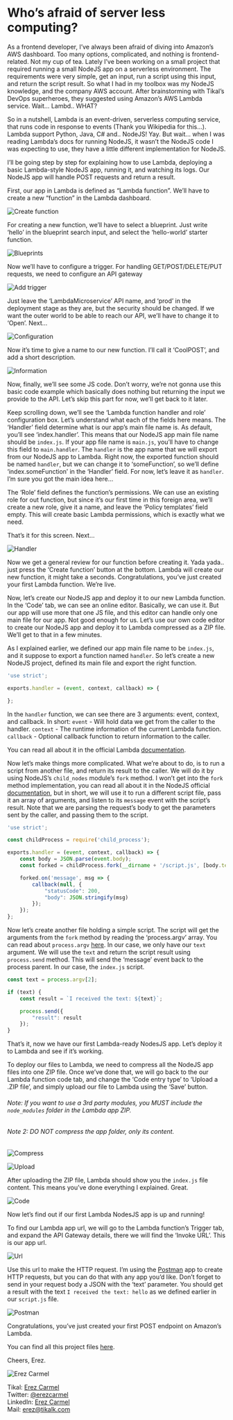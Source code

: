 # Who’s afraid of server less computing?

As a frontend developer, I’ve always been afraid of diving into Amazon’s AWS dashboard. Too many options, complicated, and nothing is frontend-related. Not my cup of tea.
Lately I’ve been working on a small project that required running a small NodeJS app on a serverless environment. The requirements were very simple, get an input, run a script using this input, and return the script result.
So what I had in my toolbox was my NodeJS knowledge, and the company AWS account.
After brainstorming with Tikal’s DevOps superheroes, they suggested using Amazon’s AWS Lambda service.
Wait… Lambd.. WHAT?

So in a nutshell, Lambda is an event-driven, serverless computing service, that runs code in response to events (Thank you Wikipedia for this…).
Lambda support Python, Java, C# and.. NodeJS! Yay.
But wait… when I was reading Lambda’s docs for running NodeJS, it wasn’t the NodeJS code I was expecting to use, they have a little different implementation for NodeJS.

I’ll be going step by step for explaining how to use Lambda, deploying a basic Lambda-style NodeJS app, running it, and watching its logs. Our NodeJS app will handle POST requests and return a result.

First, our app in Lambda is defined as “Lambda function”. We’ll have to create a new “function” in the Lambda dashboard.

![Create function](http://res.cloudinary.com/ereztikal/image/upload/c_scale,h_200/v1506254551/pic_1_nmqj9n.png "New function")

For creating a new function, we’ll have to select a blueprint. Just write ‘hello’ in the blueprint search input, and select the ‘hello-world’ starter function.

![Blueprints](http://res.cloudinary.com/ereztikal/image/upload/c_scale,h_250/v1506254551/pic_2_md6pio.png "Blueprints")

Now we’ll have to configure a trigger. For handling GET/POST/DELETE/PUT requests, we need to configure an API gateway

![Add trigger](http://res.cloudinary.com/ereztikal/image/upload/c_scale,h_250/v1506254551/pic_3_ojetav.png "Add trigger")

Just leave the ‘LambdaMicroservice’ API name, and ‘prod’ in the deployment stage as they are, but the security should be changed. If we want the outer world to be able to reach our API, we’ll have to change it to ‘Open’. Next…

![Configuration](http://res.cloudinary.com/ereztikal/image/upload/c_scale,h_250/v1506254551/pic_4_wyk52b.png "Configuration")

Now it’s time to give a name to our new function. I’ll call it ‘CoolPOST’, and add a short description.

![Information](http://res.cloudinary.com/ereztikal/image/upload/c_scale,h_250/v1506254551/pic_5_zx0gwu.png "Information")

Now, finally, we’ll see some JS code. Don’t worry, we’re not gonna use this basic code example which basically does nothing but returning the input we provide to the API. Let’s skip this part for now, we’ll get back to it later.

Keep scrolling down, we’ll see the ‘Lambda function handler and role’ configuration box. Let’s understand what each of the fields here means.
The ‘Handler’ field determine what is our app’s main file name is. As default, you’ll see ‘index.handler’. This means that our NodeJS app main file name should be `index.js`. If your app file name is `main.js`, you’ll have to change this field to `main.handler`.
The `handler` is the app name that we will export from our NodeJS app to Lambda. Right now, the exported function should be named `handler`, but we can change it to ‘someFunction’, so we’ll define ‘index.someFunction’ in the ‘Handler’ field. For now, let’s leave it as `handler`.
I’m sure you got the main idea here…

The ‘Role’ field defines the function’s permissions. We can use an existing role for out function, but since it’s our first time in this foreign area, we’ll create a new role, give it a name, and leave the ‘Policy templates’ field empty. This will create basic Lambda permissions, which is exactly what we need.

That’s it for this screen. Next…

![Handler](http://res.cloudinary.com/ereztikal/image/upload/c_scale,h_400/v1506254551/pic_6_ccesee.png "Handler")

Now we get a general review for our function before creating it. Yada yada.. just press the ‘Create function’ button at the bottom. Lambda will create our new function, it might take a seconds.
Congratulations, you’ve just created your first Lambda function. We’re live.

Now, let’s create our NodeJS app and deploy it to our new Lambda function.
In the ‘Code’ tab, we can see an online editor. Basically, we can use it. But our app will use more that one JS file, and this editor can handle only one main file for our app. Not good enough for us. Let’s use our own code editor to create our NodeJS app and deploy it to Lambda compressed as a ZIP file. We’ll get to that in a few minutes.

As I explained earlier, we defined our app main file name to be `index.js`, and it suppose to export a function named `handler`. So let’s create a new NodeJS project, defined its main file and export the right function.

```javascript
'use strict';

exports.handler = (event, context, callback) => {

};
```

In the `handler` function, we can see there are 3 arguments: event, context, and callback.
In short:
`event` - Will hold data we get from the caller to the handler.
`context` - The runtime information of the current Lambda function.
`callback` - Optional callback function to return information to the caller.

You can read all about it in the official Lambda [documentation](http://docs.aws.amazon.com/lambda/latest/dg/nodejs-prog-model-handler.html).

Now let’s make things more complicated. What we’re about to do, is to run a script from another file, and return its result to the caller. We will do it by using NodeJS’s `child_nodes` module’s `fork` method.
I won’t get into the `fork` method implementation, you can read all about it in the NodeJS official [documentation](https://nodejs.org/api/child_process.html#child_process_child_process_fork_modulepath_args_options), but in short, we will use it to run a different script file, pass it an array of arguments, and listen to its `message` event with the script’s result.
Note that we are parsing the request’s body to get the parameters sent by the caller, and passing them to the script.

```javascript
'use strict';

const childProcess = require('child_process');

exports.handler = (event, context, callback) => {
	const body = JSON.parse(event.body);
	const forked = childProcess.fork(__dirname + '/script.js', [body.text]);

	forked.on('message', msg => {
		callback(null, {
			"statusCode": 200,
			"body": JSON.stringify(msg)
		});
	});
};
```

Now let’s create another file holding a simple script. The script will get the arguments from the `fork` method by reading the ‘process.argv’ array. You can read about `process.argv` [here](https://nodejs.org/docs/latest/api/process.html#process_process_argv).
In our case, we only have our `text` argument. We will use the `text` and return the script result using `process.send` method. This will send the ‘message’ event back to the process parent. In our case, the `index.js` script.

```javascript
const text = process.argv[2];

if (text) {
	const result = `I received the text: ${text}`;

	process.send({
		"result": result
	});
}
```

That’s it, now we have our first Lambda-ready NodesJS app. Let’s deploy it to Lambda and see if it’s working.

To deploy our files to Lambda, we need to compress all the NodeJS app files into one ZIP file. Once we’ve done that, we will go back to the our Lambda function code tab, and change the ‘Code entry type’ to ‘Upload a .ZIP file’, and simply upload our file to Lambda using the ‘Save’ button.
###### _Note: If you want to use a 3rd party modules, you MUST include the `node_modules` folder in the Lambda app ZIP._
###### _Note 2: DO NOT compress the app folder, only its content._

![Compress](http://res.cloudinary.com/ereztikal/image/upload/c_scale,h_100/v1506254551/pic_10_nw4c8l.png "Compress")

![Upload](http://res.cloudinary.com/ereztikal/image/upload/c_scale,h_200/v1506254552/pic_11_zw0thb.png "Upload")

After uploading the ZIP file, Lambda should show you the `index.js` file content. This means you’ve done everything I explained. Great.

![Code](http://res.cloudinary.com/ereztikal/image/upload/c_scale,h_350/v1506254552/pic_12_d3n0ps.png "Code")

Now let’s find out if our first Lambda NodesJS app is up and running!

To find our Lambda app url, we will go to the Lambda function’s Trigger tab, and expand the API Gateway details, there we will find the ‘Invoke URL’. This is our app url.

![Url](http://res.cloudinary.com/ereztikal/image/upload/c_scale,h_250/v1506254552/pic_13_cglmlm.png "Url")

Use this url to make the HTTP request. I’m using the [Postman](https://www.getpostman.com/) app to create HTTP requests, but you can do that with any app you’d like.
Don’t forget to send in your request body a JSON with the ‘text’ parameter. You should get a result with the text `I received the text: hello` as we defined earlier in our `script.js` file.

![Postman](http://res.cloudinary.com/ereztikal/image/upload/c_scale,h_400/v1506254552/pic_14_tmvslo.png "Postman")

Congratulations, you’ve just created your first POST endpoint on Amazon’s Lambda.

You can find all this project files [here](https://github.com/erezcarmel/CoolPOST).

Cheers,
Erez.

![Erez Carmel](http://res.cloudinary.com/ereztikal/image/upload/c_scale,h_50/v1506256275/signature-elegant-only-sig_egvml6.png "Erez Carmel")

Tikal: [Erez Carmel](http://www.tikalk.com/js/erez/)  
Twitter: [@erezcarmel](http://www.twitter.com/erezcarmel)  
LinkedIn: [Erez Carmel](https://il.linkedin.com/in/erez-carmel-b249462)  
Mail: <erez@tikalk.com>